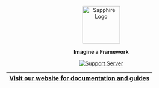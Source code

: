 <div align="center">

<a href="https://www.sapphirejs.dev" target="_blank"><img src="https://cdn.skyra.pw/gh-assets/sapphire-banner.png" alt="Sapphire Logo" height="100" /></a>

**Imagine a Framework**

[![Support Server](https://discord.com/api/guilds/737141877803057244/embed.png?style=banner2)](https://sapphirejs.dev/discord)

  | **<a href="https://sapphirejs.dev" target="_blank"><strong>Visit our website for documentation and guides</strong></a>**	|
|-----------------------------------------------------------------------------	|

  
</div>

[discord.js]: https://discord.js.org/
